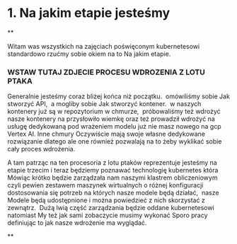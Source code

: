 # 1. Na jakim etapie jesteśmy

**

Witam was wszystkich na zajęciach poświęconym kubernetesowi standardowo rzućmy sobie okiem na to Na jakim etapie. 

  

### WSTAW TUTAJ ZDJECIE PROCESU WDROZENIA Z LOTU PTAKA

  

Generalnie jesteśmy coraz bliżej końca niż początku.  omówiliśmy sobie Jak stworzyć API,  a mogliby sobie Jak stworzyć kontener.  w naszych kontenery już są w repozytorium w chmurze,  próbowaliśmy też wdrożyć nasze kontenery na przysłowiło wiemkę oraz też prowadził wdrożyć na usługę dedykowaną pod wrażeniem modelu już nie masz nowego na gcp Vertex AI. Inne chmury Oczywiście mają swoje własne dedykowane rozwiązanie dlatego ale one również pozwalają na to żeby wyklikać sobie  cały proces wdrożenia. 

  

A tam patrząc na ten procesoria z lotu ptaków reprezentuje jesteśmy na etapie trzecim i teraz będziemy poznawać technologię kubernetes która Mówiąc krótko będzie zarządzała nam naszymi klastrem obliczeniowym czyli pewien zestawem maszynek wirtualnych o różnej konfiguracji dostosowania się potrzeb na których nasze modele będą działać,  nasze Modele będą udostępnione i można powiedzieć z nich skorzystać z zewnątrz.  Dużą lwią część zarządzania będzie oddane kubernetesowi natomiast My też jak sami zobaczycie musimy wykonać Sporo pracy definiując to jak nasze wdrożenie ma wyglądać. 

  

**